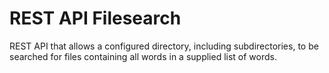 # REST API Filesearch
REST API that allows a configured directory, including subdirectories, to be searched for files containing all words in a supplied list of words.
